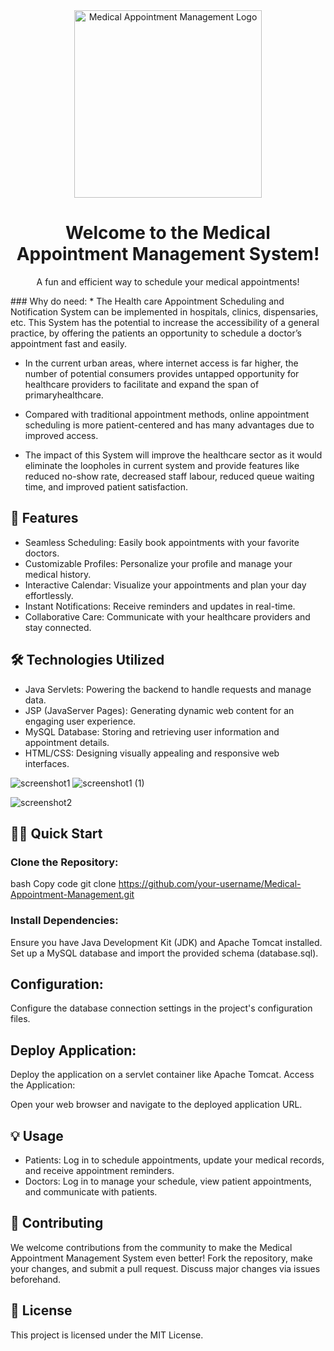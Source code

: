 <div align="center">
  <img src="medical-appointment-logo.png" alt="Medical Appointment Management Logo" width="300"/>
</div>
<h1 align="center">Welcome to the Medical Appointment Management System!</h1>
<p align="center">A fun and efficient way to schedule your medical appointments!</p>
### Why do need: 
* The Health care Appointment Scheduling and Notification System can be implemented in hospitals, clinics, dispensaries, etc. This System has the potential to increase the accessibility of a general practice, by offering the patients an opportunity to schedule a doctor’s appointment fast and easily.

* In the current urban areas, where internet access is far higher, the number of potential consumers provides untapped opportunity for healthcare providers to facilitate and expand the span of primaryhealthcare.

* Compared with traditional appointment methods, online appointment scheduling is more patient-centered and has many advantages due to improved access.

* The impact of this System will improve the healthcare sector as it would eliminate the loopholes in current system and provide features like reduced no-show rate, decreased staff labour, reduced queue waiting time, and improved patient satisfaction.

## 🚀 Features
* Seamless Scheduling: Easily book appointments with your favorite doctors.
* Customizable Profiles: Personalize your profile and manage your medical history.
* Interactive Calendar: Visualize your appointments and plan your day effortlessly.
* Instant Notifications: Receive reminders and updates in real-time.
* Collaborative Care: Communicate with your healthcare providers and stay connected.
## 🛠️ Technologies Utilized
* Java Servlets: Powering the backend to handle requests and manage data.
* JSP (JavaServer Pages): Generating dynamic web content for an engaging user experience.
* MySQL Database: Storing and retrieving user information and appointment details.
* HTML/CSS: Designing visually appealing and responsive web interfaces.
  
![screenshot1](https://github.com/sumanth335/-Healthcare-Appointment-Scheduling-and-Notification-System/assets/122939962/5b044ac6-92ad-41b3-8fe7-d4b47f245315)
![screenshot1 (1)](https://github.com/sumanth335/-Healthcare-Appointment-Scheduling-and-Notification-System/assets/122939962/f6a4bc58-1894-4cdf-ae89-9b4510001b69)

![screenshot2](https://github.com/sumanth335/-Healthcare-Appointment-Scheduling-and-Notification-System/assets/122939962/40729151-9d79-4c69-b718-ac524dd0ac80)

## 🏃‍♂️ Quick Start
### Clone the Repository:

bash
Copy code
git clone https://github.com/your-username/Medical-Appointment-Management.git
### Install Dependencies:

Ensure you have Java Development Kit (JDK) and Apache Tomcat installed.
Set up a MySQL database and import the provided schema (database.sql).
## Configuration:

Configure the database connection settings in the project's configuration files.
## Deploy Application:

Deploy the application on a servlet container like Apache Tomcat.
Access the Application:

Open your web browser and navigate to the deployed application URL.

## 💡 Usage
* Patients: Log in to schedule appointments, update your medical records, and receive appointment reminders.
* Doctors: Log in to manage your schedule, view patient appointments, and communicate with patients.

## 🤝 Contributing
We welcome contributions from the community to make the Medical Appointment Management System even better! Fork the repository, make your changes, and submit a pull request. Discuss major changes via issues beforehand.

## 📄 License
This project is licensed under the MIT License.
